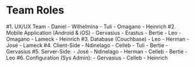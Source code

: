 # Team Roles

#1. UX/UX Team
    - Daniel
    - Wilhelmina
    - Tuli
    - Omagano
    - Heinrich
#2. Mobile Application (Android & iOS)
    - Gervasius
    - Erastus
    - Bertie
    - Leo
    - Omagano
    - Lameck
    - Heinrich
#3. Database (Couchbase)
    - Leo
    - Herman
    - José
    - Lameck
#4. Client-Side
    - Ndinelago
    - Celleb
    - Tuli
    - Bertie
    - Gervasius
#5. Server-Side:
    - José
    - Ndinelago
    - Herman
    - Celleb
    - Bertie
    - Leo
#6. Configuration (Sys Admin):
    - Gervasius
    - Celleb
    - Heinrich
